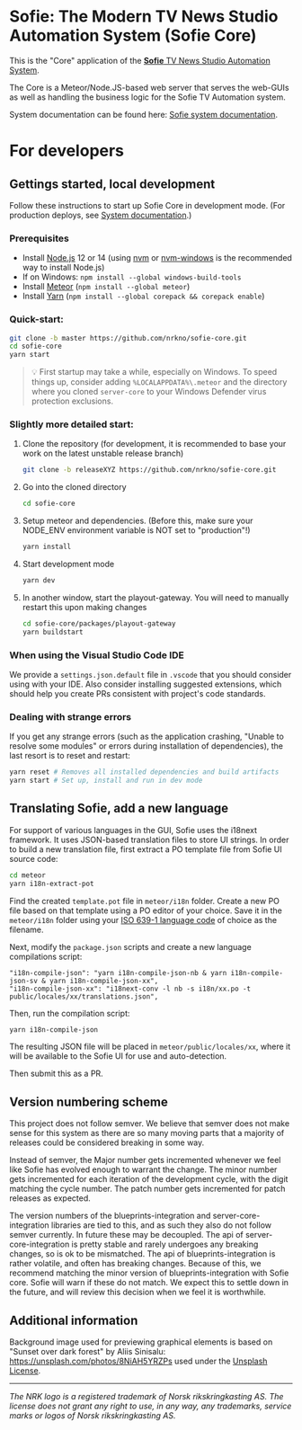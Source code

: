 # Sofie: The Modern TV News Studio Automation System (Sofie Core)

This is the "Core" application of the [**Sofie** TV News Studio Automation System](https://github.com/nrkno/Sofie-TV-automation/).

The Core is a Meteor/Node.JS-based web server that serves the web-GUIs as well as handling the business logic for the Sofie TV Automation system.

System documentation can be found here: [Sofie system documentation](https://nrkno.github.io/sofie-core/).

# For developers

## Gettings started, local development

Follow these instructions to start up Sofie Core in development mode. (For production deploys, see [System documentation](https://sofie.gitbook.io/sofie-tv-automation/documentation/installation).)

### Prerequisites

- Install [Node.js](https://nodejs.org) 12 or 14 (using [nvm](https://github.com/nvm-sh/nvm) or [nvm-windows](https://github.com/coreybutler/nvm-windows) is the recommended way to install Node.js)
- If on Windows: `npm install --global windows-build-tools`
- Install [Meteor](https://www.meteor.com/install) (`npm install --global meteor`)
- Install [Yarn](https://yarnpkg.com) (`npm install --global corepack && corepack enable`)

### Quick-start:

```bash
git clone -b master https://github.com/nrkno/sofie-core.git
cd sofie-core
yarn start
```

> 💡 First startup may take a while, especially on Windows. To speed things up, consider adding `%LOCALAPPDATA%\.meteor` and the directory where you cloned `server-core` to your Windows Defender virus protection exclusions.

### Slightly more detailed start:

1. Clone the repository (for development, it is recommended to base your work on the latest unstable release branch)

   ```bash
   git clone -b releaseXYZ https://github.com/nrkno/sofie-core.git
   ```

2. Go into the cloned directory

   ```bash
   cd sofie-core
   ```

3. Setup meteor and dependencies. (Before this, make sure your NODE_ENV environment variable is NOT set to "production"!)

   ```bash
   yarn install
   ```

4. Start development mode

   ```bash
   yarn dev
   ```

5. In another window, start the playout-gateway. You will need to manually restart this upon making changes

   ```bash
   cd sofie-core/packages/playout-gateway
   yarn buildstart
   ```

### When using the Visual Studio Code IDE

We provide a `settings.json.default` file in `.vscode` that you should consider using with your IDE. Also consider installing suggested
extensions, which should help you create PRs consistent with project's code standards.

### Dealing with strange errors

If you get any strange errors (such as the application crashing, "Unable to resolve some modules" or errors during installation of dependencies), the last resort is to reset and restart:

```bash
yarn reset # Removes all installed dependencies and build artifacts
yarn start # Set up, install and run in dev mode
```

## Translating Sofie, add a new language

For support of various languages in the GUI, Sofie uses the i18next framework. It uses JSON-based translation files to store UI strings. In order to build a new translation file, first extract a PO template file from Sofie UI source code:

```bash
cd meteor
yarn i18n-extract-pot
```

Find the created `template.pot` file in `meteor/i18n` folder. Create a new PO file based on that template using a PO editor of your choice. Save it in the `meteor/i18n` folder using your [ISO 639-1 language code](https://en.wikipedia.org/wiki/List_of_ISO_639-1_codes) of choice as the filename.

Next, modify the `package.json` scripts and create a new language compilations script:

```
"i18n-compile-json": "yarn i18n-compile-json-nb & yarn i18n-compile-json-sv & yarn i18n-compile-json-xx",
"i18n-compile-json-xx": "i18next-conv -l nb -s i18n/xx.po -t public/locales/xx/translations.json",
```

Then, run the compilation script:

```bash
yarn i18n-compile-json
```

The resulting JSON file will be placed in `meteor/public/locales/xx`, where it will be available to the Sofie UI for use and auto-detection.

Then submit this as a PR.

## Version numbering scheme

This project does not follow semver. We believe that semver does not make sense for this system as there are so many moving parts that a majority of releases could be considered breaking in some way.

Instead of semver, the Major number gets incremented whenever we feel like Sofie has evolved enough to warrant the change. The minor number gets incremented for each iteration of the development cycle, with the digit matching the cycle number. The patch number gets incremented for patch releases as expected.

The version numbers of the blueprints-integration and server-core-integration libraries are tied to this, and as such they also do not follow semver currently. In future these may be decoupled.
The api of server-core-integration is pretty stable and rarely undergoes any breaking changes, so is ok to be mismatched.
The api of blueprints-integration is rather volatile, and often has breaking changes. Because of this, we recommend matching the minor version of blueprints-integration with Sofie core. Sofie will warn if these do not match. We expect this to settle down in the future, and will review this decision when we feel it is worthwhile.

## Additional information

Background image used for previewing graphical elements is based on "Sunset over dark forest" by Aliis Sinisalu: https://unsplash.com/photos/8NiAH5YRZPs used under the [Unsplash License](https://unsplash.com/license).

---

_The NRK logo is a registered trademark of Norsk rikskringkasting AS. The license does not grant any right to use, in any way, any trademarks, service marks or logos of Norsk rikskringkasting AS._
